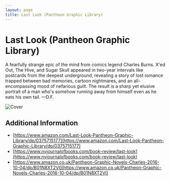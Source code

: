 ```yaml
---
layout: page
title: Last Look (Pantheon Graphic Library)
---
```


# Last Look (Pantheon Graphic Library)

A fearfully strange epic of the mind from comics legend Charles Burns. X'ed Out, The Hive, and Sugar Skull appeared in two-year intervals like postcards from the deepest underground, revealing a story of lost romance trapped between bad memories, cartoon nightmares, and an all-encompassing mood of nefarious guilt. The result is a sharp yet elusive portrait of a man who's somehow running away from himself even as he eats his own tail. —D.F.

![Cover](https://ew.com/thmb/ec9mZzbUHfSmWxIjpzvLniV2VvA=/1500x0/filters:no_upscale():max_bytes(150000):strip_icc()/last-look-1-2000-4ffe77555a834958bf45c2613f189159.jpg)

## Additional Information

- [https://www.amazon.com/Last-Look-Pantheon-Graphic-Library/dp/0375715177](https://www.amazon.com/Last-Look-Pantheon-Graphic-Library/dp/0375715177)
- [https://www.nyjournalofbooks.com/book-review/last-look](https://www.nyjournalofbooks.com/book-review/last-look)
- [https://www.amazon.co.uk/Pantheon-Graphic-Novels-Charles-2016-10-04/dp/B01N8XT2VI](https://www.amazon.co.uk/Pantheon-Graphic-Novels-Charles-2016-10-04/dp/B01N8XT2VI)
